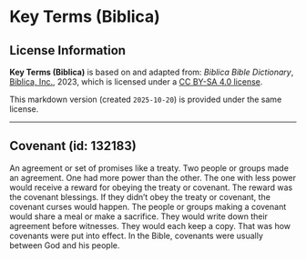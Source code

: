 # Key Terms (Biblica)

## License Information

**Key Terms (Biblica)** is based on and adapted from: _Biblica Bible Dictionary_, [Biblica, Inc.](https://www.biblica.com/), 2023, which is licensed under a [CC BY-SA 4.0 license](https://creativecommons.org/licenses/by-sa/4.0/legalcode.en).

This markdown version (created `2025-10-20`) is provided under the same license.



--------------------------------

## Covenant (id: 132183)

An agreement or set of promises like a treaty. Two people or groups made an agreement. One had more power than the other. The one with less power would receive a reward for obeying the treaty or covenant. The reward was the covenant blessings. If they didn’t obey the treaty or covenant, the covenant curses would happen. The people or groups making a covenant would share a meal or make a sacrifice. They would write down their agreement before witnesses. They would each keep a copy. That was how covenants were put into effect. In the Bible, covenants were usually between God and his people.


